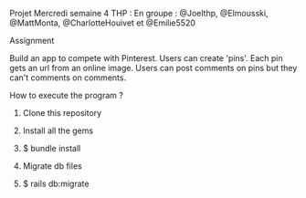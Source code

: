 Projet Mercredi semaine 4 THP : En groupe : @Joelthp, @Elmousski, @MattMonta, @CharlotteHouivet et  @Emilie5520

Assignment

Build an app to compete with Pinterest. Users can create 'pins'. Each pin gets an url from an online image. Users can post comments on pins but they can't comments on comments.

How to execute the program ?

1. Clone this repository

2. Install all the gems

3. $ bundle install

4. Migrate db files

5. $ rails db:migrate
